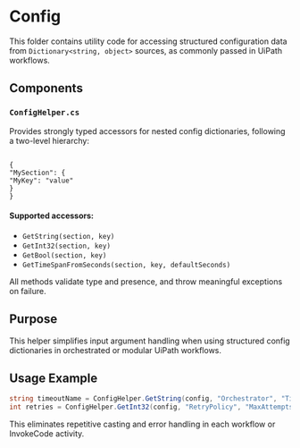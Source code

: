 # Config

This folder contains utility code for accessing structured configuration data from `Dictionary<string, object>` sources, as commonly passed in UiPath workflows.

## Components

### `ConfigHelper.cs`
Provides strongly typed accessors for nested config dictionaries, following a two-level hierarchy:

```

{
"MySection": {
"MyKey": "value"
}
}

````

#### Supported accessors:
- `GetString(section, key)`
- `GetInt32(section, key)`
- `GetBool(section, key)`
- `GetTimeSpanFromSeconds(section, key, defaultSeconds)`

All methods validate type and presence, and throw meaningful exceptions on failure.

## Purpose

This helper simplifies input argument handling when using structured config dictionaries in orchestrated or modular UiPath workflows.

## Usage Example

```csharp
string timeoutName = ConfigHelper.GetString(config, "Orchestrator", "TimeoutName");
int retries = ConfigHelper.GetInt32(config, "RetryPolicy", "MaxAttempts");
````

This eliminates repetitive casting and error handling in each workflow or InvokeCode activity.
